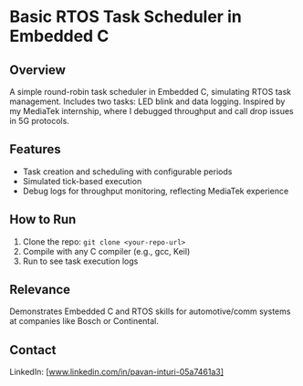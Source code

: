 # Basic RTOS Task Scheduler in Embedded C

## Overview
A simple round-robin task scheduler in Embedded C, simulating RTOS task management. Includes two tasks: LED blink and data logging. Inspired by my MediaTek internship, where I debugged throughput and call drop issues in 5G protocols.

## Features
- Task creation and scheduling with configurable periods
- Simulated tick-based execution
- Debug logs for throughput monitoring, reflecting MediaTek experience

## How to Run
1. Clone the repo: `git clone <your-repo-url>`
2. Compile with any C compiler (e.g., gcc, Keil)
3. Run to see task execution logs

## Relevance
Demonstrates Embedded C and RTOS skills for automotive/comm systems at companies like Bosch or Continental.

## Contact
LinkedIn: [www.linkedin.com/in/pavan-inturi-05a7461a3]